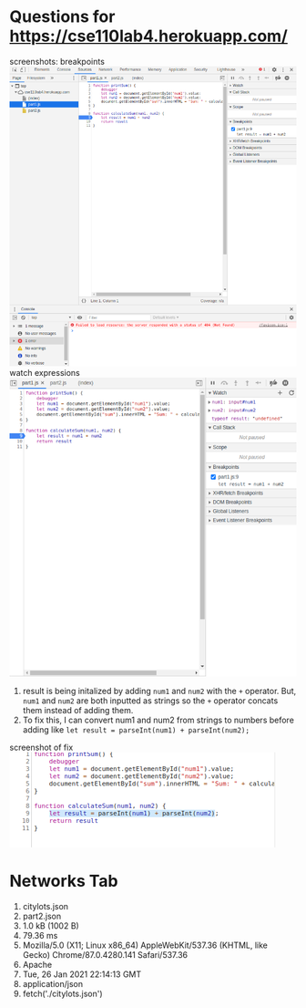 # Questions for https://cse110lab4.herokuapp.com/
screenshots:
breakpoints
![breakpoints](breakpoints.png)
watch expressions
![breakpoints](watchexpressions.png)


1. result is being initalized by adding `num1` and `num2` with the `+` operator. But, `num1` and `num2` are both inputted as strings so the `+` operator concats them instead of adding them. 
2. To fix this, I can convert num1 and num2 from strings to numbers before adding like `let result = parseInt(num1) + parseInt(num2);`

screenshot of fix
![fix](fix.png)

# Networks Tab

1. citylots.json
2. part2.json
3. 1.0 kB (1002 B)
4. 79.36 ms
5. Mozilla/5.0 (X11; Linux x86_64) AppleWebKit/537.36 (KHTML, like Gecko) Chrome/87.0.4280.141 Safari/537.36
6. Apache
7. Tue, 26 Jan 2021 22:14:13 GMT
8. application/json
9. fetch('./citylots.json')